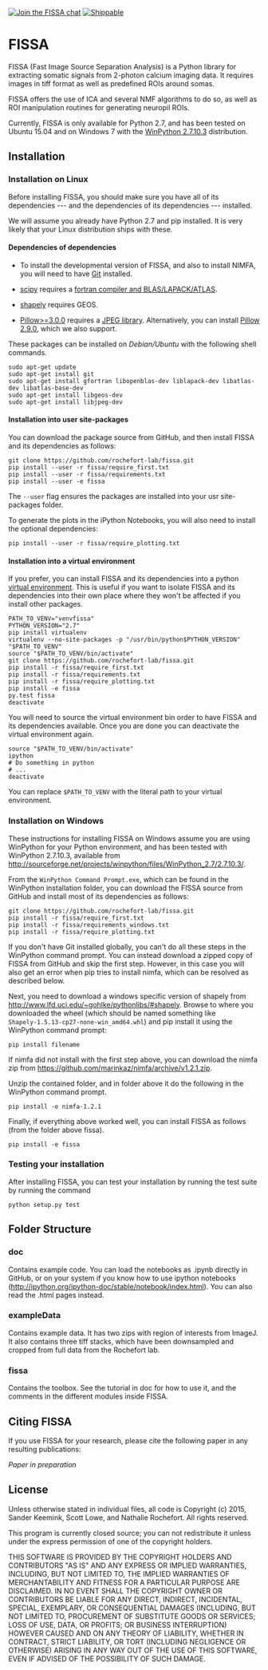 [![Join the FISSA chat](https://badges.gitter.im/Join%20Chat.svg)](https://gitter.im/rochefort-lab/fissa)
[![Shippable](https://img.shields.io/shippable/56391d7a1895ca4474227917.svg)](https://app.shippable.com/projects/56391d7a1895ca4474227917)

FISSA
=====

FISSA (Fast Image Source Separation Analysis) is a Python library for extracting
somatic signals from 2-photon calcium imaging data.
It requires images in tiff format as well as predefined ROIs around somas. 

FISSA offers the use of ICA and several NMF algorithms to do so, as well as 
ROI manipulation routines for generating neuropil ROIs. 

Currently, FISSA is only available for Python 2.7, and has been tested on
Ubuntu 15.04 and on Windows 7 with the
[WinPython 2.7.10.3](http://sourceforge.net/projects/winpython/files/WinPython_2.7/2.7.10.3/)
distribution.


Installation
------------

### Installation on Linux

Before installing FISSA, you should make sure you have all of its dependencies
--- and the dependencies of its dependencies --- installed.

We will assume you already have Python 2.7 and pip installed. It is very likely
that your Linux distribution ships with these.

#### Dependencies of dependencies

* To install the developmental version of FISSA, and also to install NIMFA, you
  will need to have [Git](https://git-scm.com/download/linux) installed.

* [scipy](https://pypi.python.org/pypi/scipy/) requires a
  [fortran compiler and BLAS/LAPACK/ATLAS](http://www.scipy.org/scipylib/building/linux.html#installation-from-source).

* [shapely](https://pypi.python.org/pypi/Shapely) requires GEOS.

* [Pillow>=3.0.0](https://pypi.python.org/pypi/Pillow/3.0.0) requires a
  [JPEG library](http://pillow.readthedocs.org/en/3.0.x/installation.html#external-libraries).
  Alternatively, you can install
  [Pillow 2.9.0](https://pypi.python.org/pypi/Pillow/2.9.0),
  which we also support.

These packages can be installed on *Debian/Ubuntu* with the following shell
commands.

```shell
sudo apt-get update
sudo apt-get install git
sudo apt-get install gfortran libopenblas-dev liblapack-dev libatlas-dev libatlas-base-dev
sudo apt-get install libgeos-dev
sudo apt-get install libjpeg-dev
```

#### Installation into user site-packages

You can download the package source from GitHub, and then install FISSA and its 
dependencies as follows:
```shell
git clone https://github.com/rochefort-lab/fissa.git
pip install --user -r fissa/require_first.txt
pip install --user -r fissa/requirements.txt
pip install --user -e fissa
```

The `--user` flag ensures the packages are installed into your usr site-packages
folder.

To generate the plots in the iPython Notebooks, you will also need to install
the optional dependencies:
```shell
pip install --user -r fissa/require_plotting.txt
```

#### Installation into a virtual environment

If you prefer, you can install FISSA and its dependencies into a python
[virtual environment](http://docs.python-guide.org/en/latest/dev/virtualenvs/).
This is useful if you want to isolate FISSA and its dependencies into their own
place where they won't be affected if you install other packages.

```shell
PATH_TO_VENV="venvfissa"
PYTHON_VERSION="2.7"
pip install virtualenv
virtualenv --no-site-packages -p "/usr/bin/python$PYTHON_VERSION" "$PATH_TO_VENV"
source "$PATH_TO_VENV/bin/activate"
git clone https://github.com/rochefort-lab/fissa.git
pip install -r fissa/require_first.txt
pip install -r fissa/requirements.txt
pip install -r fissa/require_plotting.txt
pip install -e fissa
py.test fissa
deactivate
```

You will need to source the virtual environment bin order to have FISSA and
its dependencies available. Once you are done you can deactivate the virtual
environment again.
```shell
source "$PATH_TO_VENV/bin/activate"
ipython
# Do something in python
# ...
deactivate
```

You can replace `$PATH_TO_VENV` with the literal path to your virtual
environment.


### Installation on Windows

These instructions for installing FISSA on Windows assume you are using
WinPython for your Python environment, and has been tested with
WinPython 2.7.10.3, available from
<http://sourceforge.net/projects/winpython/files/WinPython_2.7/2.7.10.3/>.

From the `WinPython Command Prompt.exe`, which can be found in the WinPython
installation folder, you can download the FISSA source from GitHub and install
most of its dependencies as follows:
```shell
git clone https://github.com/rochefort-lab/fissa.git
pip install -r fissa/require_first.txt
pip install -r fissa/requirements_windows.txt
pip install -r fissa/require_plotting.txt
```

If you don't have Git installed globally, you can't do all these steps in the
WinPython command prompt.
You can instead download a zipped copy of FISSA from GitHub and skip the first
step.
However, in this case you will also get an error when pip tries to install
nimfa, which can be resolved as described below.

Next, you need to download a windows specific version of shapely from
<http://www.lfd.uci.edu/~gohlke/pythonlibs/#shapely>.
Browse to where you downloaded the wheel (which should be named something like
`Shapely‑1.5.13‑cp27‑none‑win_amd64.whl`) and pip install it using the WinPython
command prompt:
```shell
pip install filename
```

If nimfa did not install with the first step above, you can download 
the nimfa zip from <https://github.com/marinkaz/nimfa/archive/v1.2.1.zip>.

Unzip the contained folder, and in folder above it do the following in 
the WinPython command prompt.
```shell
pip install -e nimfa-1.2.1
```

Finally, if everything above worked well, you can install FISSA as 
follows (from the folder above fissa).
```shell
pip install -e fissa
```

### Testing your installation

After installing FISSA, you can test your installation by running the test
suite by running the command
```shell
python setup.py test
```


Folder Structure
----------------

### doc
Contains example code. You can load the notebooks as .ipynb directly in GitHub, 
or on your system if you know how to use ipython notebooks 
(http://ipython.org/ipython-doc/stable/notebook/index.html). 
You can also read the .html pages instead. 

### exampleData
Contains example data. It has two zips with region of interests from ImageJ. 
It also contains three tiff stacks, which have been downsampled and cropped 
from full data from the Rochefort lab. 

### fissa
Contains the toolbox. See the tutorial in doc for how to use it, and the
comments in the different modules inside FISSA.


Citing FISSA
------------

If you use FISSA for your research, please cite the following paper 
in any resulting publications:

_Paper in preparation_


License
-------

Unless otherwise stated in individual files, all code is
Copyright (c) 2015, Sander Keemink, Scott Lowe, and Nathalie Rochefort.
All rights reserved.

This program is currently closed source; you can not redistribute it unless
under the express permission of one of the copyright holders.

THIS SOFTWARE IS PROVIDED BY THE COPYRIGHT HOLDERS AND CONTRIBUTORS "AS IS"
AND ANY EXPRESS OR IMPLIED WARRANTIES, INCLUDING, BUT NOT LIMITED TO, THE
IMPLIED WARRANTIES OF MERCHANTABILITY AND FITNESS FOR A PARTICULAR PURPOSE
ARE DISCLAIMED. IN NO EVENT SHALL THE COPYRIGHT OWNER OR CONTRIBUTORS BE
LIABLE FOR ANY DIRECT, INDIRECT, INCIDENTAL, SPECIAL, EXEMPLARY, OR
CONSEQUENTIAL DAMAGES (INCLUDING, BUT NOT LIMITED TO, PROCUREMENT OF
SUBSTITUTE GOODS OR SERVICES; LOSS OF USE, DATA, OR PROFITS; OR BUSINESS
INTERRUPTION) HOWEVER CAUSED AND ON ANY THEORY OF LIABILITY, WHETHER IN
CONTRACT, STRICT LIABILITY, OR TORT (INCLUDING NEGLIGENCE OR OTHERWISE)
ARISING IN ANY WAY OUT OF THE USE OF THIS SOFTWARE, EVEN IF ADVISED OF THE
POSSIBILITY OF SUCH DAMAGE.
